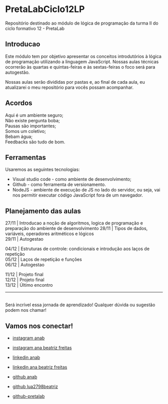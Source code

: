# PretaLabCiclo12LP
Repositório destinado ao módulo de lógica de programação da turma II do ciclo formativo 12 - PretaLab

## Introducao
Este módulo tem por objetivo apresentar os conceitos introdutórios à lógica de programação utilizando a linguagem JavaScript. Nossas aulas técnicas ocorrerão às quartas e quintas-feiras e às sextas-feiras o foco será para autogestão.

Nossas aulas serão divididas por pastas e, ao final de cada aula, eu atualizarei o meu repositório para vocês possam acompanhar.

## Acordos
Aqui é um ambiente seguro; <br>
Não existe pergunta boba; <br>
Pausas são importantes; <br>
Somos um coletivo; <br>
Bebam água; <br>
Feedbacks são tudo de bom.

## Ferramentas
Usaremos as seguintes tecnologias:
- Visual studio code - como ambiente de desenvolvimento;
- Github - como ferramenta de versionamento.
- NodeJS - ambiente de execução de JS no lado do servidor, ou seja, vai nos permitir executar código JavaScript fora de um navegador.

## Planejamento das aulas
27/11 | Introducao a noção de algoritmos, logica de programação e preparação do ambiente de desenvolvimento
28/11 | Tipos de dados, variáveis, operadores aritméticos e lógicos   <br>
29/11 | Autogestao <br>

04/12 | Estruturas de controle: condicionais e introdução aos laços de repetição <br>
05/12 | Laços de repetição e funções     <br>
06/12 | Autogestao             <br>

11/12 | Projeto final         <br>
12/12 | Projeto final         <br>
13/12 | Último encontro       <br>

--- 
<br>
Será incrível essa jornada de aprendizado! Qualquer dúvida ou sugestão podem nos chamar!
<br>

## Vamos nos conectar!
- [instagram anab](https://www.instagram.com/anabtz.st/)
- [instagram ana beatriz freitas](https://www.instagram.com/lua2798_/)


- [linkedin anab](https://www.linkedin.com/in/anabsantoss/)
- [linkedin ana beatriz freitas](https://www.linkedin.com/in/anabeatrizfreitas98/)


- [github anab](https://github.com/anabiax)
- [github lua2798beatriz](https://github.com/lua2798beatriz)


- [github-pretalab](https://github.com/asilvaolabi)